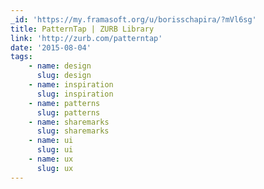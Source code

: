 ```yaml
---
_id: 'https://my.framasoft.org/u/borisschapira/?mVl6sg'
title: PatternTap | ZURB Library
link: 'http://zurb.com/patterntap'
date: '2015-08-04'
tags:
    - name: design
      slug: design
    - name: inspiration
      slug: inspiration
    - name: patterns
      slug: patterns
    - name: sharemarks
      slug: sharemarks
    - name: ui
      slug: ui
    - name: ux
      slug: ux
---
```


<div class="markdown"><p></p></div>

